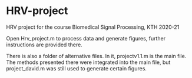 # HRV-project
HRV project for the course Biomedical Signal Processing, KTH 2020-21

Open Hrv_project.m to process data and generate figures, further instructions are provided there.

There is also a folder of alternative files. In it, projectv1.1.m is the main file. 
The methods presented there were integrated into the main file, but project_david.m was still used to generate
certain figures.
